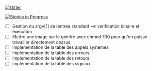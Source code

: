 



[![Gitter](https://badges.gitter.im/gitterHQ/gitter.svg)](https://gitter.im/Z1NZ/Strace)

[![Stories in Progress](https://badge.waffle.io/Z1NZ/Strace.io.svg?label=waffle%3Ain%20progress&title=In%20Progress)](http://waffle.io/Z1NZ/Strace.io)


- [ ] Gestion du argv[1] de lentree standard ==> verification binaire et execution
- [ ] Mettre une image sur le goinfre avec chmod 700 pour qu'on puisse travailler directement dessus
- [ ] Implementation de la table des appels systemes
- [ ] Implementation de la table des erreurs
- [ ] Implementation de la table des retours
- [ ] Implementation de la table des signaux
